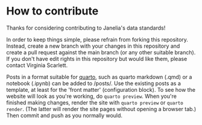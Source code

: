 # How to contribute

Thanks for considering contributing to Janelia's data standards!

In order to keep things simple, please refrain from forking this repository.
Instead, create a new branch with your changes in this repository and create a pull request against the main branch (or any other suitable branch).
If you don't have edit rights in this repository but would like them, please contact Virginia Scarlett.

Posts in a format suitable for [quarto](https://quarto.org), such as quarto markdown (.qmd) or a notebook (.ipynb) can be added to /posts/. Use the existing posts as a template, at least for the 'front matter' (configuration block). To see how the website will look as you're working, do `quarto preview`. When you're finished making changes, render the site with `quarto preview` or `quarto render`. (The latter will render the site pages without opening a browser tab.) Then commit and push as you normally would.
